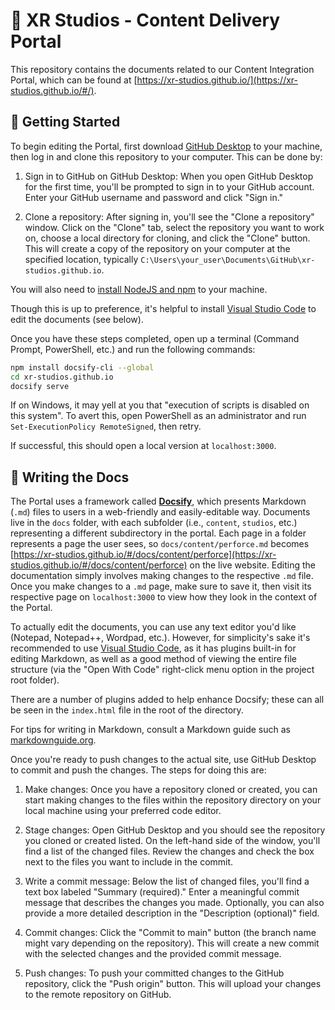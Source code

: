 # 🚚 XR Studios - Content Delivery Portal

This repository contains the documents related to our Content Integration Portal, which can be found at [https://xr-studios.github.io/](https://xr-studios.github.io/#/).

## 🏃 Getting Started

To begin editing the Portal, first download [GitHub Desktop](https://desktop.github.com/) to your machine, then log in and clone this repository to your computer. This can be done by:

1. Sign in to GitHub on GitHub Desktop: When you open GitHub Desktop for the first time, you'll be prompted to sign in to your GitHub account. Enter your GitHub username and password and click "Sign in."

2. Clone a repository: After signing in, you'll see the "Clone a repository" window. Click on the "Clone" tab, select the repository you want to work on, choose a local directory for cloning, and click the "Clone" button. This will create a copy of the repository on your computer at the specified location, typically `C:\Users\your_user\Documents\GitHub\xr-studios.github.io`.

You will also need to [install NodeJS and npm](https://nodejs.org/en/download) to your machine.

Though this is up to preference, it's helpful to install [Visual Studio Code](https://code.visualstudio.com/download) to edit the documents (see below).

Once you have these steps completed, open up a terminal (Command Prompt, PowerShell, etc.) and run the following commands:

```bash
npm install docsify-cli --global
cd xr-studios.github.io
docsify serve
```

If on Windows, it may yell at you that "execution of scripts is disabled on this system". To avert this, open PowerShell as an administrator and run `Set-ExecutionPolicy RemoteSigned`, then retry.

If successful, this should open a local version at `localhost:3000`.

## 📝 Writing the Docs

The Portal uses a framework called [**Docsify**](https://docsify.js.org/#/?id=docsify), which presents Markdown (`.md`) files to users in a web-friendly and easily-editable way. Documents live in the `docs` folder, with each subfolder (i.e., `content`, `studios`, etc.) representing a different subdirectory in the portal. Each page in a folder represents a page the user sees, so `docs/content/perforce.md` becomes [https://xr-studios.github.io/#/docs/content/perforce](https://xr-studios.github.io/#/docs/content/perforce) on the live website. Editing the documentation simply involves making changes to the respective `.md` file. Once you make changes to a `.md` page, make sure to save it, then visit its respective page on `localhost:3000` to view how they look in the context of the Portal.

To actually edit the documents, you can use any text editor you'd like (Notepad, Notepad++, Wordpad, etc.). However, for simplicity's sake it's recommended to use [Visual Studio Code](https://code.visualstudio.com/download), as it has plugins built-in for editing Markdown, as well as a good method of viewing the entire file structure (via the "Open With Code" right-click menu option in the project root folder).

There are a number of plugins added to help enhance Docsify; these can all be seen in the `index.html` file in the root of the directory.

For tips for writing in Markdown, consult a Markdown guide such as [markdownguide.org](https://www.markdownguide.org/).

Once you're ready to push changes to the actual site, use GitHub Desktop to commit and push the changes. The steps for doing this are:

1. Make changes: Once you have a repository cloned or created, you can start making changes to the files within the repository directory on your local machine using your preferred code editor.

2. Stage changes: Open GitHub Desktop and you should see the repository you cloned or created listed. On the left-hand side of the window, you'll find a list of the changed files. Review the changes and check the box next to the files you want to include in the commit.

3. Write a commit message: Below the list of changed files, you'll find a text box labeled "Summary (required)." Enter a meaningful commit message that describes the changes you made. Optionally, you can also provide a more detailed description in the "Description (optional)" field.

4. Commit changes: Click the "Commit to main" button (the branch name might vary depending on the repository). This will create a new commit with the selected changes and the provided commit message.

5. Push changes: To push your committed changes to the GitHub repository, click the "Push origin" button. This will upload your changes to the remote repository on GitHub.